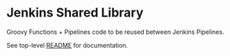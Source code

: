 Jenkins Shared Library
======================

Groovy Functions + Pipelines code to be reused between Jenkins Pipelines.

See top-level [README](https://github.com/mfinkelstine/Jenkins/blob/master/README.md) for documentation.
